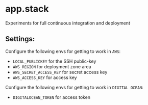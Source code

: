 # app.stack <!-- Need to be changed -->

Experiments for full continuous integration and deployment

## Settings:

Configure the following envs for getting to work in `AWS`:
* `LOCAL_PUBLICKEY` for the SSH public-key
* `AWS_REGION` for deployment zone area
* `AWS_SECRET_ACCESS_KEY` for secret access key
* `AWS_ACCESS_KEY` for access key

Configure the following envs for getting to work in `DIGITAL OCEAN`:
* `DIGITALOCEAN_TOKEN` for access token

##

